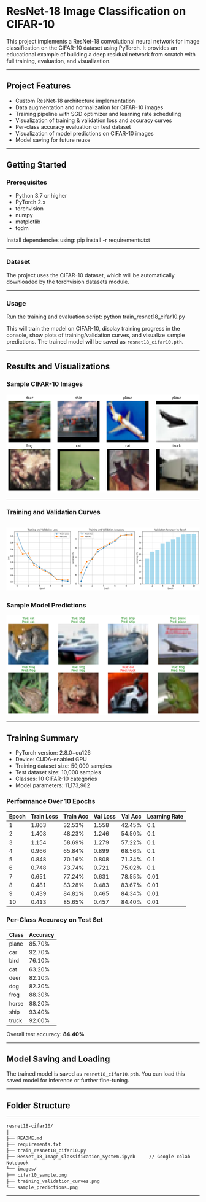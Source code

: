 # ResNet-18 Image Classification on CIFAR-10

This project implements a ResNet-18 convolutional neural network for image classification on the CIFAR-10 dataset using PyTorch. It provides an educational example of building a deep residual network from scratch with full training, evaluation, and visualization.

---

## Project Features

- Custom ResNet-18 architecture implementation
- Data augmentation and normalization for CIFAR-10 images
- Training pipeline with SGD optimizer and learning rate scheduling
- Visualization of training & validation loss and accuracy curves
- Per-class accuracy evaluation on test dataset
- Visualization of model predictions on CIFAR-10 images
- Model saving for future reuse

---

## Getting Started

### Prerequisites

- Python 3.7 or higher  
- PyTorch 2.x  
- torchvision  
- numpy  
- matplotlib  
- tqdm  

Install dependencies using:
pip install -r requirements.txt


---

### Dataset

The project uses the CIFAR-10 dataset, which will be automatically downloaded by the torchvision datasets module.

---

### Usage

Run the training and evaluation script:
python train_resnet18_cifar10.py


This will train the model on CIFAR-10, display training progress in the console, show plots of training/validation curves, and visualize sample predictions. The trained model will be saved as `resnet18_cifar10.pth`.

---

## Results and Visualizations

### Sample CIFAR-10 Images

![Sample CIFAR-10 Images](images/cifar10_sample.png)

---

### Training and Validation Curves

![Loss and Accuracy Curves](images/training_validation_curves.png)
---

### Sample Model Predictions

![Prediction Examples](images/sample_predictions.png)

---

## Training Summary

- PyTorch version: 2.8.0+cu126  
- Device: CUDA-enabled GPU  
- Training dataset size: 50,000 samples  
- Test dataset size: 10,000 samples  
- Classes: 10 CIFAR-10 categories  
- Model parameters: 11,173,962  

### Performance Over 10 Epochs

| Epoch | Train Loss | Train Acc | Val Loss | Val Acc | Learning Rate |
|-------|------------|-----------|----------|---------|---------------|
| 1     | 1.863      | 32.53%    | 1.558    | 42.45%  | 0.1           |
| 2     | 1.408      | 48.23%    | 1.246    | 54.50%  | 0.1           |
| 3     | 1.154      | 58.69%    | 1.279    | 57.22%  | 0.1           |
| 4     | 0.966      | 65.84%    | 0.899    | 68.56%  | 0.1           |
| 5     | 0.848      | 70.16%    | 0.808    | 71.34%  | 0.1           |
| 6     | 0.748      | 73.74%    | 0.721    | 75.02%  | 0.1           |
| 7     | 0.651      | 77.24%    | 0.631    | 78.55%  | 0.01          |
| 8     | 0.481      | 83.28%    | 0.483    | 83.67%  | 0.01          |
| 9     | 0.439      | 84.81%    | 0.465    | 84.34%  | 0.01          |
| 10    | 0.413      | 85.65%    | 0.457    | 84.40%  | 0.01          |

### Per-Class Accuracy on Test Set

| Class  | Accuracy |
|--------|----------|
| plane  | 85.70%   |
| car    | 92.70%   |
| bird   | 76.10%   |
| cat    | 63.20%   |
| deer   | 82.10%   |
| dog    | 82.30%   |
| frog   | 88.30%   |
| horse  | 88.20%   |
| ship   | 93.40%   |
| truck  | 92.00%   |

Overall test accuracy: **84.40%**

---

## Model Saving and Loading

The trained model is saved as `resnet18_cifar10.pth`. You can load this saved model for inference or further fine-tuning.

---

## Folder Structure
---

```
resnet18-cifar10/
│
├── README.md
├── requirements.txt
├── train_resnet18_cifar10.py
├── ResNet_18_Image_Classification_System.ipynb     // Google colab Notebook
└── images/
├── cifar10_sample.png
├── training_validation_curves.png
└── sample_predictions.png
```
---
